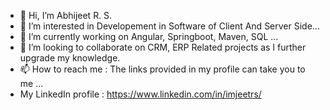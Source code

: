 - 👋 Hi, I’m Abhijeet R. S.
- 👀 I’m interested in Developement in Software of Client And Server Side...
- 🌱 I’m currently working on Angular, Springboot, Maven, SQL ...
- 💞️ I’m looking to collaborate on CRM, ERP Related projects as I further upgrade my knowledge.
- 📫 How to reach me : The links provided in my profile can take you to me ...
- My LinkedIn profile : https://www.linkedin.com/in/imjeetrs/

<!---
abhijeetr7/abhijeetr7 is a ✨ special ✨ repository because its `README.md` (this file) appears on your GitHub profile.
You can click the Preview link to take a look at your changes.
--->
